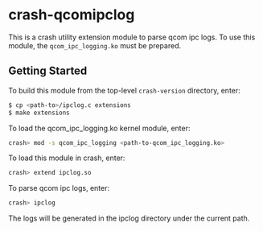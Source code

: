 # crash-qcomipclog
This is a crash utility extension module to parse qcom ipc logs.
To use this module, the `qcom_ipc_logging.ko` must be prepared.

## Getting Started
To build this module from the top-level `crash-version` directory, enter:
```bash
$ cp <path-to>/ipclog.c extensions
$ make extensions 
```

To load the qcom_ipc_logging.ko kernel module, enter:
```bash
crash> mod -s qcom_ipc_logging <path-to-qcom_ipc_logging.ko>
```

To load this module in crash, enter:
```bash
crash> extend ipclog.so
```

To parse qcom ipc logs, enter:
```bash
crash> ipclog
```

The logs will be generated in the ipclog directory under the current path.